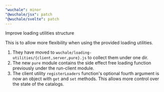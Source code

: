 ```yaml
---
"wuchale": minor
"@wuchale/jsx": patch
"@wuchale/svelte": patch
---
```


Improve loading utilities structure

This is to allow more flexibility when using the provided loading utilities.

1. They have moved to `wuchale/loading-utilities/{client,server,pure}.js` to
   collect them under one dir.
2. The new `pure` module contains the side effect free loading function
   previously under the run-client module.
3. The client utility `registerLoaders` function's optional fourth argument is
   now an object with `get` and `set` methods. This allows more control over
    the state of the catalogs.
